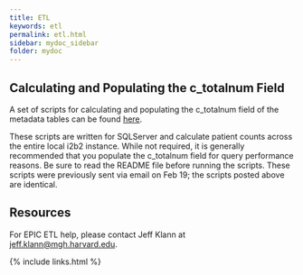 ```yaml
---
title: ETL
keywords: etl
permalink: etl.html
sidebar: mydoc_sidebar
folder: mydoc
---
```


## Calculating and Populating the c_totalnum Field
A set of scripts for calculating and populating the c_totalnum field of the metadata tables can be found [here](https://github.com/i2b2/i2b2-data/tree/master/edu.harvard.i2b2.data/Release_1-7/NewInstall/Metadata/scripts/procedures).

These scripts are written for SQLServer and calculate patient counts across the entire local i2b2 instance. While not required, it is generally recommended that you populate the c_totalnum field for query performance reasons. Be sure to read the README file before running the scripts. These scripts were previously sent via email on Feb 19; the scripts posted above are identical. 

## Resources
For EPIC ETL help, please contact Jeff Klann at <jeff.klann@mgh.harvard.edu>.

{% include links.html %}

